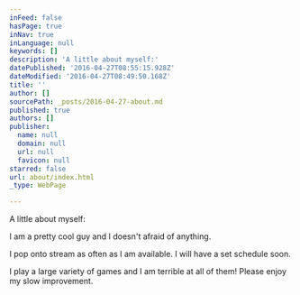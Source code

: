 ```yaml
---
inFeed: false
hasPage: true
inNav: true
inLanguage: null
keywords: []
description: 'A little about myself:'
datePublished: '2016-04-27T08:55:15.928Z'
dateModified: '2016-04-27T08:49:50.168Z'
title: ''
author: []
sourcePath: _posts/2016-04-27-about.md
published: true
authors: []
publisher:
  name: null
  domain: null
  url: null
  favicon: null
starred: false
url: about/index.html
_type: WebPage

---
```

A little about myself:

I am a pretty cool guy and I doesn't afraid of anything.

I pop onto stream as often as I am available. I will have a set schedule soon.

I play a large variety of games and I am terrible at all of them! Please enjoy my slow improvement.